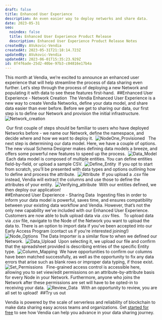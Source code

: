 ```yaml
---
draft: false
title: Enhanced User Experience
description: An even easier way to deploy networks and share data.
date: 2023-05-31
seo:
  noindex: false
  title: Enhanced User Experience Product Release
  description: Enhanced User Experience Product Release Notes
createdBy: AVukovic-Vendia
createdAt: 2023-05-31T21:18:14.723Z
updatedBy: AVukovic-Vendia
updatedAt: 2023-06-01T15:35:23.929Z
id: 8f4f6ade-25d2-40be-97b3-c04816e17b4a
---
```


This month at Vendia, we’re excited to announce an enhanced user experience that will help streamline the process of data sharing even further. Let’s step through the process of deploying a new Network and populating it with data to see these features first-hand.
﻿
##Enhanced User Experience - Network Creation
﻿
The Vendia Enhanced User Experience is a new way to create Vendia Networks, define your data model, and share data easier than ever before. Before we get to sharing our data, our first step is to define our Network and provision the initial infrastructure.
﻿
![Network_creation](https://d24nhiikxn5jns.cloudfront.net/optimized/res.cloudinary.com%252Fvendia%252Fimage%252Fupload%252Fv1685565302%252FScreenshot_2023-05-31_at_9.15.43_AM_uxa68b.png)
   
﻿
Our first couple of steps should be familiar to users who have deployed Networks before - we name our Network, define the namespace, and decide where and how we want to deploy it. 
﻿
![NodeOne_Provisioned](https://d24nhiikxn5jns.cloudfront.net/optimized/res.cloudinary.com%252Fvendia%252Fimage%252Fupload%252Fv1685565302%252FScreenshot_2023-05-31_at_9.17.55_AM_uzy2lr.png)
﻿
﻿
The next step is determining our data model. Here, we have a couple of options. The new visual Schema Designer makes defining data models a breeze, and offers some powerful new features to speed up the process.
﻿
![Data_Model](https://d24nhiikxn5jns.cloudfront.net/optimized/res.cloudinary.com%252Fvendia%252Fimage%252Fupload%252Fv1685565302%252FScreenshot_2023-05-31_at_9.59.06_AM_xww25z.png)
﻿
Each data model is composed of multiple entities. You can define entities field-by-field, or upload a sample CSV. 
﻿
![Define_Entity](https://d24nhiikxn5jns.cloudfront.net/optimized/res.cloudinary.com%252Fvendia%252Fimage%252Fupload%252Fv1685565302%252FScreenshot_2023-05-31_at_10.15.31_AM_yafoa3.png)
﻿
If you opt to start from scratch, you’ll be presented with data types and options outlining how to define and process the attribute.
﻿
![Attribute](https://d24nhiikxn5jns.cloudfront.net/optimized/res.cloudinary.com%252Fvendia%252Fimage%252Fupload%252Fv1685565302%252FScreenshot_2023-05-31_at_10.14.09_AM_hlxxyh.png)
﻿
If you upload a .csv file instead, Vendia will extract the columns and use those to define the attributes of your entity. 
﻿
![Verifying_attribute](https://d24nhiikxn5jns.cloudfront.net/optimized/res.cloudinary.com%252Fvendia%252Fimage%252Fupload%252Fv1685565303%252FScreenshot_2023-05-31_at_10.36.37_AM_hxghek.png)
﻿
With our entities defined, we then deploy our application!  
﻿
##Enhanced User Experience - Sharing Data
﻿
Ingesting files in order to inform your data model is powerful, saves time, and ensures compatibility between your existing data workflow and Vendia. However, that’s not the only new capability we’ve included with our Enhanced User Experience. Customers are now able to bulk upload data via .csv files. 
﻿
﻿
To upload data via .csv file, navigate to the Node of the Network you want to upload the data to. There is an option to import data if you've been accepted into our Early Access Program (contact us if you're interested joining!) 
﻿
![Node_Options](https://d24nhiikxn5jns.cloudfront.net/optimized/res.cloudinary.com%252Fvendia%252Fimage%252Fupload%252Fv1685565303%252FScreenshot_2023-05-31_at_11.13.28_AM_ftqdld.png)
﻿
The Data Importer is a similar flow to when we defined our Network. 
﻿
![Data_Upload](https://d24nhiikxn5jns.cloudfront.net/optimized/res.cloudinary.com%252Fvendia%252Fimage%252Fupload%252Fv1685565303%252FScreenshot_2023-05-31_at_11.48.04_AM_imu6ee.png)
﻿
Upon selecting it, we upload our file and confirm that the spreadsheet provided is describing entries of the specific Entity type. 
﻿
![Column_Mapping](https://d24nhiikxn5jns.cloudfront.net/optimized/res.cloudinary.com%252Fvendia%252Fimage%252Fupload%252Fv1685565304%252FScreenshot_2023-05-31_at_11.49.37_AM_g9kqby.png)
﻿
We have opportunities to confirm our columns have been matched successfully, as well as the opportunity to fix any data errors that arise such as blank rows or improper data typing, if those exist.
﻿
![Set_Permissions](https://d24nhiikxn5jns.cloudfront.net/optimized/res.cloudinary.com%252Fvendia%252Fimage%252Fupload%252Fv1685565304%252FScreenshot_2023-05-31_at_12.33.52_PM_c9axvh.png)
﻿
﻿
Fine-grained access control is accessible here, allowing you to set view/edit permissions on an attribute-by-attribute basis for every Node in your Network. Furthermore, anyone who joins the Network after these permissions are set will have to be opted-in to receiving your data. 
﻿
![Review_Data](https://d24nhiikxn5jns.cloudfront.net/optimized/res.cloudinary.com%252Fvendia%252Fimage%252Fupload%252Fv1685565304%252FScreenshot_2023-05-31_at_12.36.14_PM_hg9ubi.png)
﻿
﻿
With an opportunity to review, you are all set to upload!
﻿
##Try us out

Vendia is powered by the scale of serverless and reliability of blockchain to make data sharing easy across teams and organizations. Get [started for free](https://www.vendia.com/pricing) to see how Vendia can help you advance in your data sharing journey.